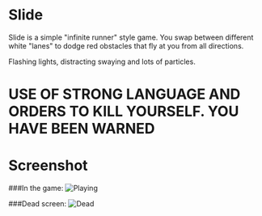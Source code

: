 Slide
========

Slide is a simple "infinite runner" style game.
You swap between different white "lanes" to dodge red obstacles that fly at you
from all directions.

Flashing lights, distracting swaying and lots of particles.

USE OF STRONG LANGUAGE AND ORDERS TO KILL YOURSELF. YOU HAVE BEEN WARNED
===

Screenshot
========
###In the game:
![Playing](http://i.imgur.com/Q593Rx6.png)

###Dead screen:
![Dead](http://i.imgur.com/kYvh0QR.png)
